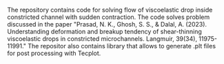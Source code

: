 The repository contains code for solving flow of viscoelastic drop inside constricted channel with sudden contraction. The code solves problem discussed in the paper "Prasad, N. K., Ghosh, S. S., & Dalal, A. (2023). Understanding deformation and breakup tendency of shear-thinning viscoelastic drops in constricted microchannels. Langmuir, 39(34), 11975-11991."
The repositor also contains library that allows to generate .plt files for post processing with Tecplot. 

